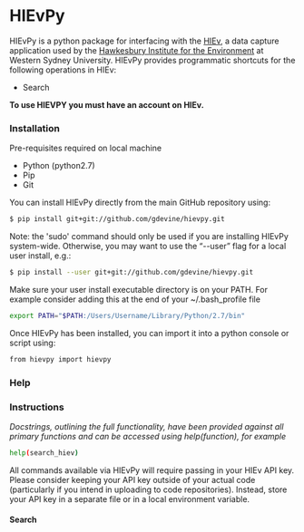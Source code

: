 # HIEvPy
HIEvPy is a python package for interfacing with the [HIEv](https://hiev.westernsydney.edu.au), a data capture application used by the [Hawkesbury Institute for the Environment](https://www.westernsydney.edu.au/hie) at Western Sydney University. HIEvPy provides programmatic shortcuts for the following operations in HIEv:
- Search


**To use HIEVPY you must have an account on HIEv.**
### Installation
Pre-requisites required on local machine
- Python (python2.7)
- Pip
- Git

You can install HIEvPy directly from the main GitHub repository using:
```sh
$ pip install git+git://github.com/gdevine/hievpy.git
```
Note: the 'sudo' command should only be used if you are installing HIEvPy system-wide. Otherwise, you may want to use the “--user” flag for a local user install, e.g.:
```sh
$ pip install --user git+git://github.com/gdevine/hievpy.git
```
Make sure your user install executable directory is on your PATH. For example consider adding this at the end of your ~/.bash_profile file
```sh
export PATH="$PATH:/Users/Username/Library/Python/2.7/bin"
```
Once HIEvPy has been installed, you can import it into a python console or script using:
```sh
from hievpy import hievpy
```


### Help


### Instructions

*Docstrings, outlining the full functionality, have been provided against all primary functions and can be accessed using help(function), for example*
```sh
help(search_hiev)
```


All commands available via HIEvPy will require passing in your HIEv API key. Please consider keeping your API key outside of your actual
code (particularly if you intend in uploading to code repositories). Instead, store your API key in a separate file or in a local environment variable.


#### Search